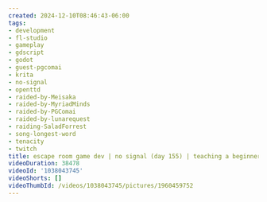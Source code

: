 ```yaml
---
created: 2024-12-10T08:46:43-06:00
tags:
- development
- fl-studio
- gameplay
- gdscript
- godot
- guest-pgcomai
- krita
- no-signal
- openttd
- raided-by-Meisaka
- raided-by-MyriadMinds
- raided-by-PGComai
- raided-by-lunarequest
- raiding-SaladForrest
- song-longest-word
- tenacity
- twitch
title: escape room game dev | no signal (day 155) | teaching a beginner
videoDuration: 38478
videoId: '1038043745'
videoShorts: []
videoThumbId: /videos/1038043745/pictures/1960459752
---
```

